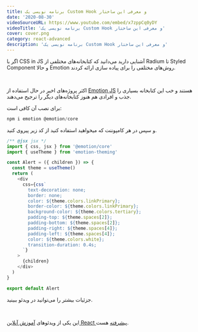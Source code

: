 ```yaml
---
title: برنامه نویسی یک Custom Hook و معرفی این ساختار
date: '2020-08-30'
videoSourceURL: https://www.youtube.com/embed/x7zppCq0yDY
videoTitle: 'برنامه نویسی یک Custom Hook و معرفی این ساختار'
cover: cover.png
category: react-advanced
description: 'برنامه نویسی یک Custom Hook و معرفی این ساختار'
---
```


اگر با CSS in JS آشنایی دارید می‌دانید که کتابخانه‌های مختلفی از Radium تا Styled Component و حالا Emotion روش‌های مختلفی را برای پیاده سازی ارائه کردند.

<br />

اکثر پروژه‌های اخیر در حال استفاده از [Emotion JS](https://emotion.sh/) هستند و خب این کتابخانه بسیاری را جذب و افرادی هم هنوز کتابخانه‌های دیگر را ترجیح می‌دهند.

برای نصب آن کافی است:

```javascript
npm i emotion @emotion/core
```

و سپس در هر کامپوننت که میخواهید استفاده کنید از کد زیر پیروی کنید.

```javascript
/** @jsx jsx */
import { css, jsx } from '@emotion/core'
import { useTheme } from 'emotion-theming'

const Alert = ({ children }) => {
  const theme = useTheme()
  return (
    <div
      css={css`
        text-decoration: none;
        border: none;
        color: ${theme.colors.linkPrimary};
        border-color: ${theme.colors.linkPrimary};
        background-color: ${theme.colors.tertiary};
        padding-top: ${theme.spaces[2]};
        padding-bottom: ${theme.spaces[2]};
        padding-right: ${theme.spaces[4]};
        padding-left: ${theme.spaces[4]};
        color: ${theme.colors.white};
        transition-duration: 0.4s;
      `}
    >
      {children}
    </div>
  )
}

export default Alert
```

جزئیات بیشتر را می‌توانید در ویدئو ببینید.

<br />

این یکی از ویدئو‌های
[آموزش آنلاین React پیشرفته](/react-advanced-course)
هست.
